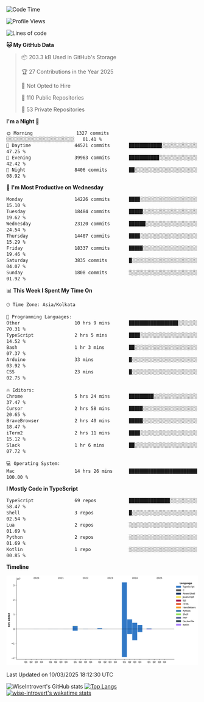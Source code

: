 <!--START_SECTION:waka-->
![Code Time](http://img.shields.io/badge/Code%20Time-2%2C249%20hrs%2040%20mins-blue)

![Profile Views](http://img.shields.io/badge/Profile%20Views-6-blue)

![Lines of code](https://img.shields.io/badge/From%20Hello%20World%20I%27ve%20Written-48.9%20million%20lines%20of%20code-blue)

**🐱 My GitHub Data** 

> 📦 203.3 kB Used in GitHub's Storage 
 > 
> 🏆 27 Contributions in the Year 2025
 > 
> 🚫 Not Opted to Hire
 > 
> 📜 110 Public Repositories 
 > 
> 🔑 53 Private Repositories 
 > 
**I'm a Night 🦉** 

```text
🌞 Morning                1327 commits        ░░░░░░░░░░░░░░░░░░░░░░░░░   01.41 % 
🌆 Daytime                44521 commits       ████████████░░░░░░░░░░░░░   47.25 % 
🌃 Evening                39963 commits       ███████████░░░░░░░░░░░░░░   42.42 % 
🌙 Night                  8406 commits        ██░░░░░░░░░░░░░░░░░░░░░░░   08.92 % 
```
📅 **I'm Most Productive on Wednesday** 

```text
Monday                   14226 commits       ████░░░░░░░░░░░░░░░░░░░░░   15.10 % 
Tuesday                  18484 commits       █████░░░░░░░░░░░░░░░░░░░░   19.62 % 
Wednesday                23120 commits       ██████░░░░░░░░░░░░░░░░░░░   24.54 % 
Thursday                 14407 commits       ████░░░░░░░░░░░░░░░░░░░░░   15.29 % 
Friday                   18337 commits       █████░░░░░░░░░░░░░░░░░░░░   19.46 % 
Saturday                 3835 commits        █░░░░░░░░░░░░░░░░░░░░░░░░   04.07 % 
Sunday                   1808 commits        ░░░░░░░░░░░░░░░░░░░░░░░░░   01.92 % 
```


📊 **This Week I Spent My Time On** 

```text
🕑︎ Time Zone: Asia/Kolkata

💬 Programming Languages: 
Other                    10 hrs 9 mins       ██████████████████░░░░░░░   70.31 % 
TypeScript               2 hrs 5 mins        ████░░░░░░░░░░░░░░░░░░░░░   14.52 % 
Bash                     1 hr 3 mins         ██░░░░░░░░░░░░░░░░░░░░░░░   07.37 % 
Arduino                  33 mins             █░░░░░░░░░░░░░░░░░░░░░░░░   03.92 % 
CSS                      23 mins             █░░░░░░░░░░░░░░░░░░░░░░░░   02.75 % 

🔥 Editors: 
Chrome                   5 hrs 24 mins       █████████░░░░░░░░░░░░░░░░   37.47 % 
Cursor                   2 hrs 58 mins       █████░░░░░░░░░░░░░░░░░░░░   20.65 % 
BraveBrowser             2 hrs 40 mins       █████░░░░░░░░░░░░░░░░░░░░   18.47 % 
iTerm2                   2 hrs 11 mins       ████░░░░░░░░░░░░░░░░░░░░░   15.12 % 
Slack                    1 hr 6 mins         ██░░░░░░░░░░░░░░░░░░░░░░░   07.72 % 

💻 Operating System: 
Mac                      14 hrs 26 mins      █████████████████████████   100.00 % 
```

**I Mostly Code in TypeScript** 

```text
TypeScript               69 repos            ███████████████░░░░░░░░░░   58.47 % 
Shell                    3 repos             █░░░░░░░░░░░░░░░░░░░░░░░░   02.54 % 
Lua                      2 repos             ░░░░░░░░░░░░░░░░░░░░░░░░░   01.69 % 
Python                   2 repos             ░░░░░░░░░░░░░░░░░░░░░░░░░   01.69 % 
Kotlin                   1 repo              ░░░░░░░░░░░░░░░░░░░░░░░░░   00.85 % 
```



**Timeline**

![Lines of Code chart](https://raw.githubusercontent.com/wise-introvert/wise-introvert/master/assets/bar_graph.png)


 Last Updated on 10/03/2025 18:12:30 UTC
<!--END_SECTION:waka-->

![WiseIntrovert's GitHub stats](https://github-readme-stats.vercel.app/api?username=wise-introvert&count_private=true&show_icons=true)
[![Top Langs](https://github-readme-stats.vercel.app/api/top-langs/?username=wise-introvert&langs_count=10)](https://github.com/anuraghazra/github-readme-stats)
[![wise-introvert's wakatime stats](https://github-readme-stats.vercel.app/api/wakatime?username=wiseintrovert)](https://github.com/anuraghazra/github-readme-stats)
